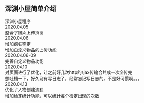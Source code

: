 ## 深渊小屋简单介绍
深渊小屋程序  
2020.04.05  
整合了图片上传页面  
2020.04.06  
增加疯狂鉴定  
增加自定义物品的上传功能  
2020.04.06-09  
完善自定义物品功能  
2020.04.10  
对页面进行了优化，让之前好几次http的ajax传输合并成一次全传完  
想吐槽一下，好久没有写日志了，经常忘记写日志的，不是好习惯啊。。。  
2020.04.13  
优化了人物创建流程  
增加检定统计功能，可以统计每个检定出现的次数  
